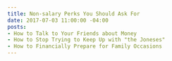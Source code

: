 ```yaml
---
title: Non-salary Perks You Should Ask For
date: 2017-07-03 11:00:00 -04:00
posts:
- How to Talk to Your Friends about Money
- How to Stop Trying to Keep Up with "the Joneses"
- How to Financially Prepare for Family Occasions
---
```


